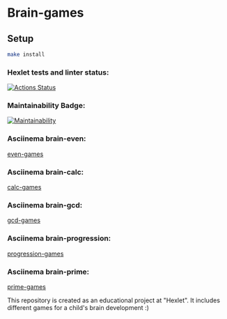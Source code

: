 # Brain-games

## Setup

```bash
make install
```

### Hexlet tests and linter status:

[![Actions Status](https://github.com/Max-climber/frontend-project-44/actions/workflows/hexlet-check.yml/badge.svg)](https://github.com/Max-climber/frontend-project-44/actions)

### Maintainability Badge:

[![Maintainability](https://api.codeclimate.com/v1/badges/d39ea6196564905f6436/maintainability)](https://codeclimate.com/github/Max-climber/frontend-project-44/maintainability)

### Asciinema brain-even:

[even-games](https://asciinema.org/a/aivzcsGUra5qde0JimPMeq5we)

### Asciinema brain-calc:

[calc-games](https://asciinema.org/a/vtRwS0hB2M0tj9UPqTb1F9Cne)

### Asciinema brain-gcd:

[gcd-games](https://asciinema.org/a/UdVJtyxzvHUuKZsZPcL5ureVM)

### Asciinema brain-progression:

[progression-games](https://asciinema.org/a/aHytDboj15reDpPTt904uKznB)

### Asciinema brain-prime:

[prime-games](https://asciinema.org/a/fI1S4F7FXZif2y8cPvICcZCpl)

This repository is created as an educational project at "Hexlet". It includes different games for a child's brain development :)
